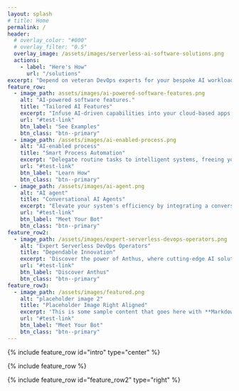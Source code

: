 ```yaml
---
layout: splash
# title: Home
permalink: /
header:
  # overlay_color: "#000"
  # overlay_filter: "0.5"
  overlay_image: /assets/images/serverless-ai-software-solutions.png
  actions:
    - label: "Here's How"
      url: "/solutions"
excerpt: "Depend on veteran DevOps experts for your bespoke AI workloads."
feature_row:
  - image_path: assets/images/ai-powered-software-features.png
    alt: "AI-powered software features."
    title: "Tailored AI Features"
    excerpt: "Infuse AI-driven capabilities into your cloud-based apps, mobile applications, or existing systems."
    url: "#test-link"
    btn_label: "See Examples"
    btn_class: "btn--primary"
  - image_path: /assets/images/ai-enabled-process.png
    alt: "AI-enabled process"
    title: "Smart Process Automation"
    excerpt: "Delegate routine tasks to intelligent systems, freeing your team for higher-impact initiatives."
    url: "#test-link"
    btn_label: "Learn How"
    btn_class: "btn--primary"
  - image_path: /assets/images/ai-agent.png
    alt: "AI agent"
    title: "Conversational AI Agents"
    excerpt: "Elevate your system's efficiency by integrating a conversational AI co-pilot, enabling dialogues with your business operations."
    url: "#test-link"
    btn_label: "Meet Your Bot"
    btn_class: "btn--primary"
feature_row2:
  - image_path: /assets/images/expert-serverless-devops-operators.png
    alt: "Expert Serverless DevOps Operators"
    title: "Dependable Innovation"
    excerpt: 'Discover the power of Anthus, where cutting-edge AI solutions and unwavering reliability meet. Our team crafts bespoke AI solutions tailored to your needs, with a foundation of operational excellence. Experience the perfect blend of innovation and integrity, with Anthus.'
    url: "#test-link"
    btn_label: "Discover Anthus"
    btn_class: "btn--primary"
feature_row3:
  - image_path: /assets/images/featured.png
    alt: "placeholder image 2"
    title: "Placeholder Image Right Aligned"
    excerpt: 'This is some sample content that goes here with **Markdown** formatting. Right aligned with `type="right"`'
    url: "#test-link"
    btn_label: "Meet Your Bot"
    btn_class: "btn--primary"
---
```


{% include feature_row id="intro" type="center" %}

{% include feature_row %}

{% include feature_row id="feature_row2" type="right" %}
